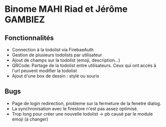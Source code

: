 # Binome MAHI Riad et Jérôme GAMBIEZ

## Fonctionnalités
- Connection à la todolist via FirebaeAuth
- Gestion de plusieurs todolists par utilisateur
- Ajout de champs sur la todolist (emoji, description...)
- QRCode: Partage de la todolist entre utilisateurs. Ceux qui ont accès à l'url peuvent modifier la todolist
- Ajout d'une box de dessin : stylé ou souris 

## Bugs
- Page de login redirection, probleme sur la fermeture de la fenetre dialog.
- La synchronisation avec le firestore n'est pas assez optimisé.
- Trop long pour créer une nouvelle todolist -> pb causé par le module emoji (à changer)
